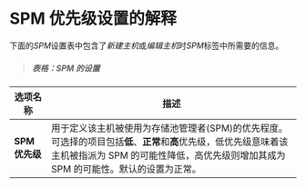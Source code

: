 # SPM 优先级设置的解释

下面的*SPM*设置表中包含了*新建主机*或*编辑主机*时*SPM*标签中所需要的信息。

> ##### 表格：SPM 的设置

|选项名称|描述|
|--------|----|
|**SPM 优先级**|用于定义该主机被使用为存储池管理者(SPM)的优先程度。可选择的项目包括**低**、**正常**和**高**优先级，低优先级意味着该主机被指派为 SPM 的可能性降低，高优先级则增加其成为 SPM 的可能性。默认的设置为正常。|
